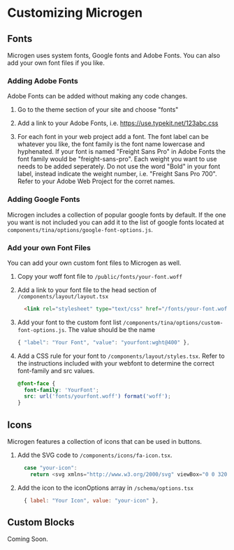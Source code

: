 # Customizing Microgen

## Fonts

Microgen uses system fonts, Google fonts and Adobe Fonts. You can also add your own font files if you like.

### Adding Adobe Fonts

Adobe Fonts can be added without making any code changes.

1. Go to the theme section of your site and choose "fonts"

2. Add a link to your Adobe Fonts, i.e. <https://use.typekit.net/123abc.css>

3. For each font in your web project add a font. The font label can be whatever you like, the font family is the font name lowercase and hyphenated. If your font is named "Freight Sans Pro" in Adobe Fonts the font family would be "freight-sans-pro". Each weight you want to use needs to be added seperately. Do not use the word "Bold" in your font label, instead indicate the weight number, i.e. "Freight Sans Pro 700". Refer to your Adobe Web Project for the corret names.

### Adding Google Fonts

Microgen includes a collection of popular google fonts by default. If the one you want is not included you can add it to the list of google fonts located at `components/tina/options/google-font-options.js`.

### Add your own Font Files

You can add your own custom font files to Microgen as well.

1. Copy your woff font file to `/public/fonts/your-font.woff`

2. Add a link to your font file to the head section of `/components/layout/layout.tsx`

    ```html
      <link rel="stylesheet" type="text/css" href="/fonts/your-font.woff"></link>
    ```

3. Add your font to the custom font list `/components/tina/options/custom-font-options.js`. The value should be the name

    ```javascript
    { "label": "Your Font", "value": "yourfont:wght@400" },
    ```

4. Add a CSS rule for your font to `/components/layout/styles.tsx`. Refer to the instructions included with your webfont to determine the correct font-family and src values.

    ```css
    @font-face {
      font-family: 'YourFont';
      src: url('fonts/yourfont.woff') format('woff');
    }
    ```

## Icons

Microgen features a collection of icons that can be used in buttons.

1. Add the SVG code to `/components/icons/fa-icon.tsx`.

    ```javascript
      case "your-icon":
        return <svg xmlns="http://www.w3.org/2000/svg" viewBox="0 0 320 512"><path d="M9.4 233.4c-12.5"/></svg>
    ```

2. Add the icon to the iconOptions array in `/schema/options.tsx`

    ```javascript
      { label: "Your Icon", value: "your-icon" },
    ```

## Custom Blocks

Coming Soon.

